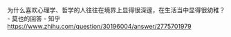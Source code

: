 为什么喜欢心理学、哲学的人往往在境界上显得很深邃，在生活当中显得很幼稚？ - 莫也的回答 - 知乎
https://www.zhihu.com/question/30196004/answer/2775701979
